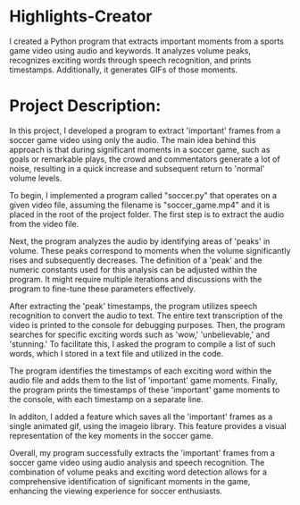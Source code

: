  # Highlights-Creator
I created a Python program that extracts important moments from a sports game video using audio and keywords. 
It analyzes volume peaks, recognizes exciting words through speech recognition, and prints timestamps. 
Additionally, it generates GIFs of those moments.

# Project Description:

In this project, I developed a program to extract 'important' frames from a soccer game video using only the audio. 
The main idea behind this approach is that during significant moments in a soccer game, such as goals or remarkable plays, the crowd and 
commentators generate a lot of noise, resulting in a quick increase and subsequent return to 'normal' volume levels.

To begin, I implemented a program called "soccer.py" that operates on a given video file, assuming the filename is "soccer_game.mp4" and 
it is placed in the root of the project folder. The first step is to extract the audio from the video file.

Next, the program analyzes the audio by identifying areas of 'peaks' in volume. These peaks correspond to moments when the volume significantly rises 
and subsequently decreases. The definition of a 'peak' and the numeric constants used for this analysis can be adjusted within the program. 
It might require multiple iterations and discussions with the program to fine-tune these parameters effectively.

After extracting the 'peak' timestamps, the program utilizes speech recognition to convert the audio to text. 
The entire text transcription of the video is printed to the console for debugging purposes. 
Then, the program searches for specific exciting words such as 'wow,' 'unbelievable,' and 'stunning.' To facilitate this,
I asked the program to compile a list of such words, which I stored in a text file and utilized in the code.

The program identifies the timestamps of each exciting word within the audio file and adds them to the list of 'important' game moments.
Finally, the program prints the timestamps of these 'important' game moments to the console, with each timestamp on a separate line.

In additon, I added a feature which saves all the 'important' frames as a single animated gif, using the imageio library. 
This feature provides a visual representation of the key moments in the soccer game.

Overall, my program successfully extracts the 'important' frames from a soccer game video using audio analysis and speech recognition. 
The combination of volume peaks and exciting word detection allows for a comprehensive identification of significant moments in the game,
enhancing the viewing experience for soccer enthusiasts.
